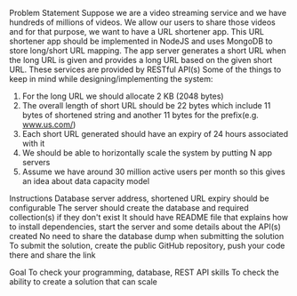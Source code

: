 Problem Statement
Suppose we are a video streaming service and we have hundreds of millions of videos. We allow our users to share those videos and for that purpose, we want to have a URL shortener app.
This URL shortener app should be implemented in NodeJS and uses MongoDB to store long/short URL mapping. The app server generates a short URL when the long URL is given and provides a long URL based on the given short URL. These services are provided by RESTful API(s)
Some of the things to keep in mind while designing/implementing the system:
1. For the long URL we should allocate 2 KB (2048 bytes)
2. The overall length of short URL should be 22 bytes which include 11 bytes of shortened string and another 11 bytes for the prefix(e.g. www.us.com/)
3. Each short URL generated should have an expiry of 24 hours associated with it
4. We should be able to horizontally scale the system by putting N app servers
5. Assume we have around 30 million active users per month so this gives an idea about data capacity model

Instructions
Database server address, shortened URL expiry should be configurable
The server should create the database and required collection(s) if they don't exist
It should have README file that explains how to install dependencies, start the server and some details about the API(s) created
No need to share the database dump when submitting the solution
To submit the solution, create the public GitHub repository, push your code there and share the link

Goal
To check your programming, database, REST API skills
To check the ability to create a solution that can scale